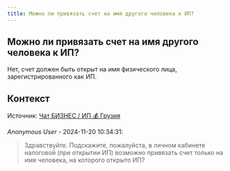 ```yaml
---
title: Можно ли привязать счет на имя другого человека к ИП?
---
```


## Можно ли привязать счет на имя другого человека к ИП?

Нет, счет должен быть открыт на имя физического лица, зарегистрированного как ИП.

## Контекст

Источник: [Чат БИЗНЕС / ИП 💰 Грузия](https://t.me/ip_ge)

_Anonymous User_ - 2024-11-20 10:34:31:

> Здравствуйте. Подскажите, пожалуйста, в личном кабинете налоговой (при открытии ИП) возможно привязать счет только на имя человека, на которого открыто ИП?
